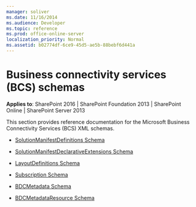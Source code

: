 ```yaml
---
manager: soliver
ms.date: 11/16/2014
ms.audience: Developer
ms.topic: reference
ms.prod: office-online-server
localization_priority: Normal
ms.assetid: b02774df-6ce9-45d5-ae5b-88bebf6d441a
---
```


# Business connectivity services (BCS) schemas

**Applies to**: SharePoint 2016 | SharePoint Foundation 2013 | SharePoint Online | SharePoint Server 2013

This section provides reference documentation for the Microsoft Business Connectivity Services (BCS) XML schemas.

- [SolutionManifestDefinitions Schema](solutionmanifestdefinitions-schema.md)

- [SolutionManifestDeclarativeExtensions Schema](solutionmanifestdeclarativeextensions-schema.md)

- [LayoutDefinitions Schema](layoutdefinitions-schema.md)

- [Subscription Schema](subscription-schema.md)

- [BDCMetadata Schema](bdcmetadata-schema.md)

- [BDCMetadataResource Schema](bdcmetadataresource-schema.md)

<!-- [BDCSchemaAnnotations Schema](http://msdn.microsoft.com/library/e4d88dcb-07c2-dffb-a219-e0b224522e33.aspx)-->

 





